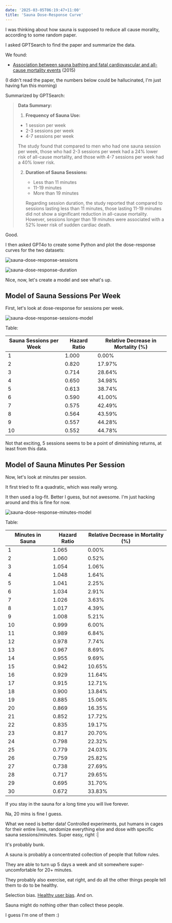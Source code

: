 ```yaml
---
date: '2025-03-05T06:19:47+11:00'
title: 'Sauna Dose-Response Curve'
---
```


I was thinking about how sauna is supposed to reduce all cause morality, according to some random paper.

I asked GPTSearch to find the paper and summarize the data.

We found:

* [Association between sauna bathing and fatal cardiovascular and all-cause mortality events](https://pubmed.ncbi.nlm.nih.gov/25705824/) (2015)

(I didn't read the paper, the numbers below could be hallucinated, I'm just having fun this morning)

Summarized by GPTSearch:

>**Data Summary:**
>
>1. **Frequency of Sauna Use:**
>   - 1 session per week
>   - 2-3 sessions per week
>   - 4-7 sessions per week
>
>   The study found that compared to men who had one sauna session per week, those who had 2-3 sessions per week had a 24% lower risk of all-cause mortality, and those with 4-7 sessions per week had a 40% lower risk.
>
> 2. **Duration of Sauna Sessions:**
>    - Less than 11 minutes
>    - 11-19 minutes
>    - More than 19 minutes
>
>    Regarding session duration, the study reported that compared to sessions lasting less than 11 minutes, those lasting 11-19 minutes did not show a significant reduction in all-cause mortality. However, sessions longer than 19 minutes were associated with a 52% lower risk of sudden cardiac death.

Good.

I then asked GPT4o to create some Python and plot the dose-response curves for the two datasets:

![sauna-dose-response-sessions](/blog/pics/sauna-dose-response-sessions.png)

![sauna-dose-response-duration](/blog/pics/sauna-dose-response-duration.png)

Nice, now, let's create a model and see what's up.

## Model of Sauna Sessions Per Week

First, let's look at dose-response for sessions per week.

![sauna-dose-response-sessions-model](/blog/pics/sauna-dose-response-sessions-model.png)

Table:


| Sauna Sessions per Week | Hazard Ratio | Relative Decrease in Mortality (%) |
|-------------------------|--------------|------------------------------------|
| 1                       | 1.000        | 0.00%                             |
| 2                       | 0.820        | 17.97%                            |
| 3                       | 0.714        | 28.64%                            |
| 4                       | 0.650        | 34.98%                            |
| 5                       | 0.613        | 38.74%                            |
| 6                       | 0.590        | 41.00%                            |
| 7                       | 0.575        | 42.49%                            |
| 8                       | 0.564        | 43.59%                            |
| 9                       | 0.557        | 44.28%                            |
| 10                      | 0.552        | 44.78%                            |


Not that exciting, 5 sessions seems to be a point of diminishing returns, at least from this data.

## Model of Sauna Minutes Per Session

Now, let's look at minutes per session.

It first tried to fit a quadratic, which was really wrong.

It then used a log-fit. Better I guess, but not awesome. I'm just hacking around and this is fine for now.

![sauna-dose-response-minutes-model](/blog/pics/sauna-dose-response-minutes-model.png)

Table:

| Minutes in Sauna | Hazard Ratio | Relative Decrease in Mortality (%) |
|-----------------|--------------|------------------------------------|
| 1               | 1.065        | 0.00%                             |
| 2               | 1.060        | 0.52%                             |
| 3               | 1.054        | 1.06%                             |
| 4               | 1.048        | 1.64%                             |
| 5               | 1.041        | 2.25%                             |
| 6               | 1.034        | 2.91%                             |
| 7               | 1.026        | 3.63%                             |
| 8               | 1.017        | 4.39%                             |
| 9               | 1.008        | 5.21%                             |
| 10              | 0.999        | 6.00%                             |
| 11              | 0.989        | 6.84%                             |
| 12              | 0.978        | 7.74%                             |
| 13              | 0.967        | 8.69%                             |
| 14              | 0.955        | 9.69%                             |
| 15              | 0.942        | 10.65%                            |
| 16              | 0.929        | 11.64%                            |
| 17              | 0.915        | 12.71%                            |
| 18              | 0.900        | 13.84%                            |
| 19              | 0.885        | 15.06%                            |
| 20              | 0.869        | 16.35%                            |
| 21              | 0.852        | 17.72%                            |
| 22              | 0.835        | 19.17%                            |
| 23              | 0.817        | 20.70%                            |
| 24              | 0.798        | 22.32%                            |
| 25              | 0.779        | 24.03%                            |
| 26              | 0.759        | 25.82%                            |
| 27              | 0.738        | 27.69%                            |
| 28              | 0.717        | 29.65%                            |
| 29              | 0.695        | 31.70%                            |
| 30              | 0.672        | 33.83%                            |


If you stay in the sauna for a long time you will live forever.

Na, 20 mins is fine I guess.

What we need is better data! Controlled experiments, put humans in cages for their entire lives, randomize everything else and dose with specific sauna sessions/minutes. Super easy, right :|

It's probably bunk.

A sauna is probably a concentrated collection of people that follow rules.

They are able to turn up 5 days a week and sit somewhere super-uncomfortable for 20+ minutes.

They probably also exercise, eat right, and do all the other things people tell them to do to be healthy.

Selection bias. [Healthy user bias](https://en.wikipedia.org/wiki/Healthy_user_bias). And on.

Sauna might do nothing other than collect these people.

I guess I'm one of them :)

